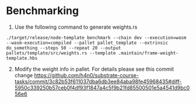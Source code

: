 # Benchmarking
1. Use the following command to generate weights.rs
```
./target/release/node-template benchmark --chain dev --execution=wasm --wasm-execution=compiled --pallet pallet_template --extrinsic do_something --steps 50 --repeat 20 --output pallets/template/src/weights.rs --template .maintain/frame-weight-template.hbs
```
2. Modify the weight info in pallet. For details please see this commit change https://github.com/h4n0/substrate-course-tasks/commit/3c82b53f611037dba6db3ee84aba98fe45968435#diff-5950c339250b57ceb0f4df93f1847a4c5f9b21fd85500501e5a4541d9bc056e6


